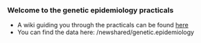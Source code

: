 ### Welcome to the genetic epidemiology practicals

* A wiki guiding you through the practicals can be found [here](https://github.com/MRCIEU/genetic-epidemiology-practicals/wiki)
* You can find the data here: /newshared/genetic.epidemiology
